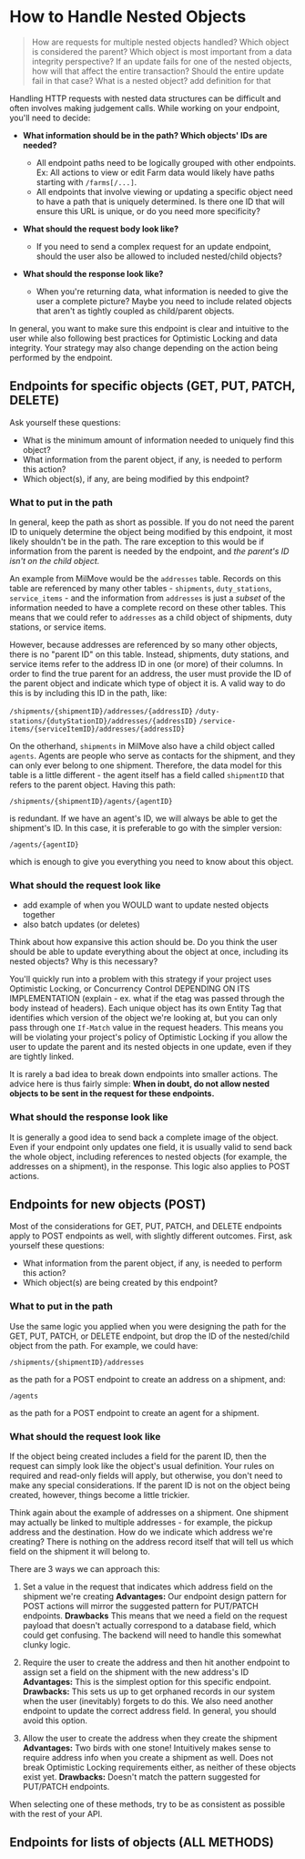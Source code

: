 # How to Handle Nested Objects


> How are requests for multiple nested objects handled?
> Which object is considered the parent? Which object is most important from a data integrity perspective?
> If an update fails for one of the nested objects, how will that affect the entire transaction? Should the entire update fail in that case?
> What is a nested object? add definition for that

Handling HTTP requests with nested data structures can be difficult and often involves making judgement calls. While working on your endpoint, you'll need to decide:

- **What information should be in the path? Which objects' IDs are needed?**
	- All endpoint paths need to be logically grouped with other endpoints. Ex: All actions to view or edit Farm data would likely have paths starting with `/farms[/...]`.
	- All endpoints that involve viewing or updating a specific object need to have a path that is uniquely determined. Is there one ID that will ensure this URL is unique, or do you need more specificity? 

- **What should the request body look like?**
	- If you need to send a complex request for an update endpoint, should the user also be allowed to included nested/child objects?

- **What should the response look like?**
	- When you're returning data, what information is needed to give the user a complete picture? Maybe you need to include related objects that aren't as tightly coupled as child/parent objects.

In general, you want to make sure this endpoint is clear and intuitive to the user while also following best practices for Optimistic Locking and data integrity. Your strategy may also change depending on the action being performed by the endpoint.

## Endpoints for specific objects (GET, PUT, PATCH, DELETE)

Ask yourself these questions:

- What is the minimum amount of information needed to uniquely find this object?
- What information from the parent object, if any, is needed to perform this action?
- Which object(s), if any, are being modified by this endpoint?

### What to put in the path

In general, keep the path as short as possible. If you do not need the parent ID to uniquely determine the object being modified by this endpoint, it most likely shouldn't be in the path. The rare exception to this would be if information from the parent is needed by the endpoint, and _the parent's ID isn't on the child object._

An example from MilMove would be the `addresses` table. Records on this table are referenced by many other tables - `shipments`, `duty_stations`, `service_items` - and the information from `addresses` is just a _subset_ of the information needed to have a complete record on these other tables. This means that we could refer to `addresses` as a child object of shipments, duty stations, or service items. 

However, because addresses are referenced by so many other objects, there is no "parent ID" on this table. Instead, shipments, duty stations, and service items refer to the address ID in one (or more) of their columns. In order to find the true parent for an address, the user must provide the ID of the parent object and indicate which type of object it is. A valid way to do this is by including this ID in the path, like:

`/shipments/{shipmentID}/addresses/{addressID}`
`/duty-stations/{dutyStationID}/addresses/{addressID}`
`/service-items/{serviceItemID}/addresses/{addressID}`

On the otherhand, `shipments` in MilMove also have a child object called `agents`. Agents are people who serve as contacts for the shipment, and they can only ever belong to one shipment. Therefore, the data model for this table is a little different - the agent itself has a field called `shipmentID` that refers to the parent object. Having this path:

`/shipments/{shipmentID}/agents/{agentID}`

is redundant. If we have an agent's ID, we will always be able to get the shipment's ID. In this case, it is preferable to go with the simpler version:

`/agents/{agentID}`

which is enough to give you everything you need to know about this object.

### What should the request look like

- add example of when you WOULD want to update nested objects together
- also batch updates (or deletes)

Think about how expansive this action should be. Do you think the user should be able to update everything about the object at once, including its nested objects? Why is this necessary?

You'll quickly run into a problem with this strategy if your project uses Optimistic Locking, or Concurrency Control DEPENDING ON ITS IMPLEMENTATION (explain - ex. what if the etag was passed through the body instead of headers). Each unique object has its own Entity Tag that identifies which version of the object we're looking at, but you can only pass through one `If-Match`  value in the request headers. This means you will be violating your project's policy of Optimistic Locking if you allow the user to update the parent and its nested objects in one update, even if they are tightly linked. 

It is rarely a bad idea to break down endpoints into smaller actions. The advice here is thus fairly simple: **When in doubt, do not allow nested objects to be sent in the request for these endpoints.**

### What should the response look like

It is generally a good idea to send back a complete image of the object. Even if your endpoint only updates one field, it is usually valid to send back the whole object, including references to nested objects (for example, the addresses on a shipment), in the response. This logic also applies to POST actions. 

## Endpoints for new objects (POST)

Most of the considerations for GET, PUT, PATCH, and DELETE endpoints apply to POST endpoints as well, with slightly different outcomes. First, ask yourself these questions:

- What information from the parent object, if any, is needed to perform this action?
- Which object(s) are being created by this endpoint?

### What to put in the path

Use the same logic you applied when you were designing the path for the GET, PUT, PATCH, or DELETE endpoint, but drop the ID of the nested/child object from the path. For example, we could have:

`/shipments/{shipmentID}/addresses`

as the path for a POST endpoint to create an address on a shipment, and:

`/agents`

as the path for a POST endpoint to create an agent for a shipment. 

### What should the request look like

If the object being created includes a field for the parent ID, then the request can simply look like the object's usual definition. Your rules on required and read-only fields will apply, but otherwise, you don't need to make any special considerations. If the parent ID is not on the object being created, however, things become a little trickier. 

Think again about the example of addresses on a shipment. One shipment may actually be linked to multiple addresses - for example, the pickup address and the destination. How do we indicate which address we're creating? There is nothing on the address record itself that will tell us which field on the shipment it will belong to. 

There are 3 ways we can approach this:

1. Set a value in the request that indicates which address field on the shipment we're creating
  **Advantages:** Our endpoint design pattern for POST actions will mirror the suggested pattern for PUT/PATCH endpoints.
	**Drawbacks** This means that we need a field on the request payload that doesn't actually correspond to a database field, which could get confusing. The backend will need to handle this somewhat clunky logic. 

2. Require the user to create the address and then hit another endpoint to assign set a field on the shipment with the new address's ID
  **Advantages:** This is the simplest option for this specific endpoint.
	**Drawbacks:** This sets us up to get orphaned records in our system when the user (inevitably) forgets to do this. We also need another endpoint to update the correct address field. In general, you should avoid this option. 
	
3. Allow the user to create the address when they create the shipment
  **Advantages:** Two birds with one stone! Intuitively makes sense to require address info when you create a shipment as well. Does not break Optimistic Locking requirements either, as neither of these objects exist yet. 
	**Drawbacks:** Doesn't match the pattern suggested for PUT/PATCH endpoints.
	
When selecting one of these methods, try to be as consistent as possible with the rest of your API.

## Endpoints for lists of objects (ALL METHODS)

